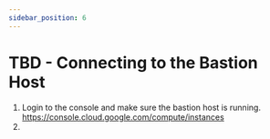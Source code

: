 ```yaml
---
sidebar_position: 6
---
```


# TBD - Connecting to the Bastion Host

1. Login to the console and make sure the bastion host is running. https://console.cloud.google.com/compute/instances
1. 

